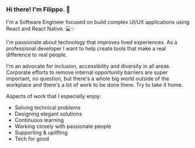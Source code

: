 ### Hi there! I'm Filippo. 👋

I'm a Software Engineer focused on build complex UI/UX applications using React and React Native. 💻✨

I'm passionate about technology that improves lived experiences. As a professional developer I want to help create tools that make a real difference to real people.

I'm an advocate for inclusion, accessibility and diversity in all areas. Corporate efforts to remove internal opportunity barriers are super important, no question, but there's a whole big world outside of the workplace and there's a lot of work to be done there. Try to take it home.

Aspects of work that I especially enjoy:
- Solving technical problems
- Designing elegant solutions
- Continuous learning
- Working closely with passionate people
- Supporting & uplifting
- Tech for good

